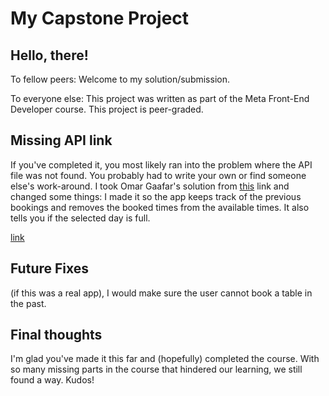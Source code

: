# My Capstone Project

## Hello, there!

To fellow peers: Welcome to my solution/submission.

To everyone else: This project was written as part of the Meta Front-End Developer course. This project is peer-graded.

## Missing API link

If you've completed it, you most likely ran into the problem where the API file was not found. You probably had to write your own or find someone else's work-around. I took Omar Gaafar's solution from [this](https://www.coursera.org/learn/meta-front-end-developer-capstone/discussions/forums/f1M3RrlHEe2qmAqrCd7t4Q/threads/GY8m40dYEe66bBLEH6-jOQ) link and changed some things: I made it so the app keeps track of the previous bookings and removes the booked times from the available times. It also tells you if the selected day is full.

[link](https://raw.githubusercontent.com/lianhuilui/coursera-react/main/public/index.html)

## Future Fixes

(if this was a real app), I would make sure the user cannot book a table in the past.
 
## Final thoughts

I'm glad you've made it this far and (hopefully) completed the course. With so many missing parts in the course that hindered our learning, we still found a way. Kudos! 
